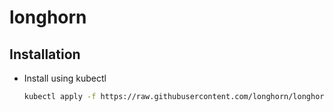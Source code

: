 # longhorn

## Installation

* Install using kubectl
    ```bash
    kubectl apply -f https://raw.githubusercontent.com/longhorn/longhorn/v1.7.1/deploy/longhorn.yaml
    ```